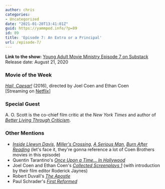 ```yaml
---
author: chris
categories:
- Uncategorized
date: "2021-01-20T13:41:01Z"
guid: https://yammpod.info/?p=89
id: 89
title: 'Episode 7: An Extra or a Principal'
url: /episode-7/
---
```

**Link to the show:** [Young Adult Movie Ministry Episode 7 on Substack](https://yammpod.substack.com/p/episode-7-an-extra-or-a-principal)  
Release date: August 21, 2020

### Movie of the Week

_[Hail, Caesar!](https://www.imdb.com/title/tt0475290/)_ (2016), directed by Joel Coen and Ethan Coen  
[Streaming on [Netflix](https://www.netflix.com/title/80074084)]

### Special Guest

A. O. Scott is the co-chief film critic at the _New York Times_ and author of _[Better Living Through Criticism](https://bookshop.org/a/20775/9780143109976)_.

### Other Mentions

  * _[Inside Llewyn Davis](https://www.imdb.com/title/tt2042568/)_, _[Miller's Crossing](https://www.imdb.com/title/tt0100150/)_, _[A Serious Man](https://www.imdb.com/title/tt1019452/)_, _[Burn After Reading](https://www.imdb.com/title/tt0887883/)_ (let's face it, they're gonna reference a lot of Coen Brothers movies in this episode)
  * Quentin Tarantino's _[Once Upon a Time... In Hollywood](https://www.imdb.com/title/tt7131622?ref_=nv_sr_srsg_0)_
  * Joel Coen and Ethan Coen's _[Collected Screenplays 1](https://bookshop.org/a/20775/9780571210961)_ (with introduction by their film editor Roderick Jaynes)
  * Robert Duvall's _[The Apostle](https://www.imdb.com/title/tt0118632/)_
  * Paul Schrader's _[First Reformed](https://www.imdb.com/title/tt6053438/)_